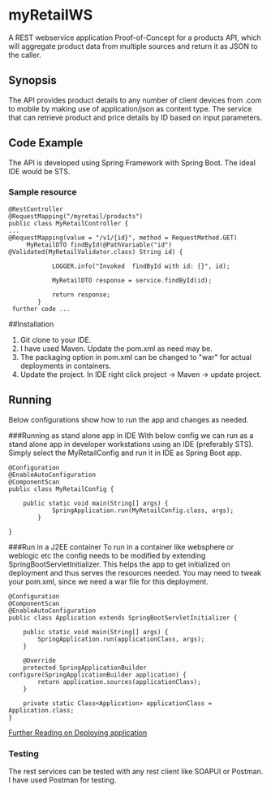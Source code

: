 # myRetailWS
A REST webservice application Proof-of-Concept for a products API, which will aggregate product data from multiple sources and return it as JSON to the caller.

## Synopsis
The API provides product details to any number of client devices from .com to mobile by making use of application/json as content type.
The service that can retrieve product and price details by ID based on input parameters.

## Code Example
The API is developed using Spring Framework with Spring Boot. The ideal IDE would be STS.

### Sample resource
```
@RestController
@RequestMapping("/myretail/products")
public class MyRetailController {
...
@RequestMapping(value = "/v1/{id}", method = RequestMethod.GET)
	 MyRetailDTO findById(@PathVariable("id") @Validated(MyRetailValidator.class) String id) {
		
	        LOGGER.info("Invoked  findById with id: {}", id);
	        
	        MyRetailDTO response = service.findById(id);
	        
	        return response;
	    }
 further code ...
```
##Installation
1. Git clone to your IDE.
2. I have used Maven. Update the pom.xml as need may be.
3. The packaging option in pom.xml can be changed to "war" for actual deployments in containers.
4. Update the project. In IDE right click project -> Maven -> update project.

## Running
 Below configurations show how to run the app and changes as needed.
 
###Running as stand alone app in IDE
With below config we can run as a stand alone app in developer workstations using an IDE (preferably STS). Simply select the MyRetailConfig and run it in IDE as Spring Boot app. 
```
@Configuration
@EnableAutoConfiguration
@ComponentScan
public class MyRetailConfig {
	
	public static void main(String[] args) {
	        SpringApplication.run(MyRetailConfig.class, args);
	    }

}
```
###Run in a J2EE container 
To run in a container like websphere or weblogic etc the config needs to be modified by extending SpringBootServletInitializer. This helps the app to get initialized on deployment and thus serves the resources needed. You may need to tweak your pom.xml, since we need a war file for this deployment.
```
@Configuration
@ComponentScan
@EnableAutoConfiguration
public class Application extends SpringBootServletInitializer {

    public static void main(String[] args) {
        SpringApplication.run(applicationClass, args);
    }

    @Override
    protected SpringApplicationBuilder configure(SpringApplicationBuilder application) {
        return application.sources(applicationClass);
    }

    private static Class<Application> applicationClass = Application.class;
}
```
[Further Reading on Deploying application](https://spring.io/blog/2014/03/07/deploying-spring-boot-applications)

### Testing
The rest services can be tested with any rest client like SOAPUI or Postman. I have used Postman for testing.
